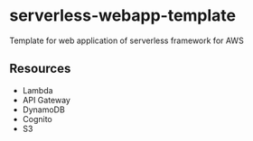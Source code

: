 # serverless-webapp-template
Template for web application of serverless framework for AWS

## Resources
* Lambda
* API Gateway
* DynamoDB
* Cognito
* S3
